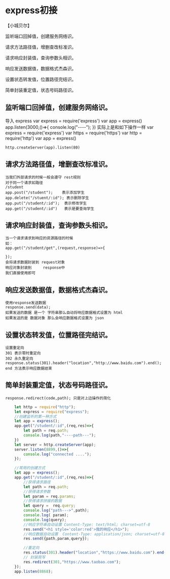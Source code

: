 #  express初接

【小城贝尔】

监听端口回掉值，创建服务网络识。

请求方法路径值，增删查改标准识。

请求响应封装值，查询参数头相识。

响应发送数据值，数据格式杰森识。

设置状态转发值，位置路径完结识。

简单封装重定值，状态号码路径识。

## 监听端口回掉值，创建服务网络识。
   导入 express 
   var express = require('express')
   var app = express()
   app.listen(3000,()=>{
       console.log("----");
   })
   实际上是和如下操作一样
   var express = require('express')
    var https = require('https')
    var http = require('http')
    var app = express()

    http.createServer(app).listen(80)
## 请求方法路径值，增删查改标准识。
    当我们外部请求的时候一般会遵守 rest规则
    对于同一个请求如路径 
    /student
    app.post("/student");    表示添加学生
    app.delete("/stuent/:id"); 表示删除学生
    app.put("/student/:id");  表示修改学生
    app.get("/student/:id")   表示是要查询学生
## 请求响应封装值，查询参数头相识。
    当一个请求请求到响应的资源路径的时候
    如：
    app.get("/student/get",(request,response)=>{

    });
    会将请求数据封装到 request对象
    响应对象封装到     response中 
    我们直接使用即可
## 响应发送数据值，数据格式杰森识。
    使用response发送数据
    response.send(data);
    如果发送的数据 是一个 字符串那么自动将响应数据格式设置为 html
    如果发送的是 数据对象 那么会响应数据格式设置为 json
## 设置状态转发值，位置路径完结识。
    设置重定向
    301 表示零时重定向
    302 永久重定向
    response.status(301).header("location","http://www.baidu.com").end();
    end 方法表示响应数据结束
## 简单封装重定值，状态号码路径识。
    response.redirect(code,path); 只是对上边操作的简化
```js
    let http = require("http");
    let express = require("express");
    //创建监听的第一种方式
    let app = express();
    app.get("/student/:id",(req,res)=>{
        let path = req.path;
        console.log(path,"----path---");
    })
    let server = http.createServer(app);
    server.listen(8899,()=>{
        console.log("connected ....");
    });

    //常用的创建方式
    let app = express();
    app.get("/student/:id",(req,res)=>{
        //获得请求路径
        let path = req.path;
        //获得请求参数
        let param = req.params;
        //获得请求拼接的数据
        let query =  req.query;
        console.log("path--->",path);
        console.log( param);
        console.log(query);
        //响应字符串自动设置 Content-Type: text/html; charset=utf-8
        res.send("<h1 style='color:red'>我的响应</h1>");
        //响应数据自动设置  Content-Type: application/json; charset=utf-8
        res.send({path,param,query});

        //重定向
        res.status(301).header("location","https://www.baidu.com").end();
        // 封装简写
        res.redirect(301,"https://www.taobao.com");
    });
    app.listen(8868);
```